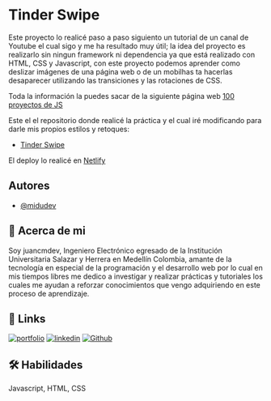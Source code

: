 
# Tinder Swipe

Este proyecto lo realicé paso a paso siguiento un tutorial de un canal de Youtube el cual sigo y me ha resultado muy útil; la idea del proyecto es realizarlo sin ningun framework ni dependencia ya que está realizado con HTML, CSS y Javascript, con este proyecto podemos aprender como deslizar imágenes de una página web o de un mobilhas ta hacerlas desaparecer utilizando las transiciones y las rotaciones de CSS.

Toda la información la puedes sacar de la siguiente página web [100 proyectos de JS](https://www.javascript100.dev/)

Este el el repositorio donde realicé la práctica y el cual iré modificando para darle mis propios estilos y retoques:

- [Tinder Swipe](https://github.com/juancmdev/tinder-swipe)

El deploy lo realicé en [Netlify](https://tinder-swipe.netlify.app/)




## Autores

- [@midudev](https://github.com/midudev)
## 🚀 Acerca de mi
Soy juancmdev, Ingeniero Electrónico egresado de la Institución Universitaria Salazar y Herrera en Medellín Colombia, amante de la tecnología en especial de la programación y el desarrollo web por lo cual en mis tiempos libres me dedico a investigar y realizar prácticas y tutoriales  los cuales me ayudan a reforzar conocimientos que vengo adquiriendo en este proceso de aprendizaje.


## 🔗 Links
[![portfolio](https://app.netlify.com/teams/draxustienda/overview)](https://netlify.com/)
[![linkedin](https://www.linkedin.com/in/juan-carlos-moreno-j-14829423b/)](https://www.linkedin.com/)
[![Github](https://github.com/juancmdev)](https://github.com/)


## 🛠 Habilidades
Javascript, HTML, CSS

